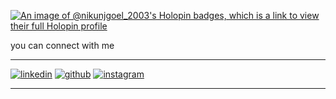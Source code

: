 [![An image of @nikunjgoel_2003's Holopin badges, which is a link to view their full Holopin profile](https://holopin.me/nikunjgoel_2003)](https://holopin.io/@nikunjgoel_2003)

you can connect with me 

<hr>

[![linkedin](https://user-images.githubusercontent.com/72417259/225831629-cf7e6bcb-822e-4129-85b9-e436f298ab7c.png)][1]
[![github](https://user-images.githubusercontent.com/72417259/225831631-b5516fa9-9861-4690-b525-5bb2f7123635.png)][2]
[![instagram](https://user-images.githubusercontent.com/72417259/225831632-0d5961af-155f-410a-b887-3411fba1b22a.png)][3]


[1]: https://www.linkedin.com/in/nikunj-goel-480042212/
[2]: http://www.github.com/nikunj-oss
[3]: https://www.instagram.com/nikunjgoel_2003/


<hr>
